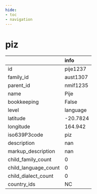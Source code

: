 ```yaml
---
hide:
- toc
- navigation
---
```

# piz
|                      | info     |
|:---------------------|:---------|
| id                   | pije1237 |
| family_id            | aust1307 |
| parent_id            | nmif1235 |
| name                 | Pije     |
| bookkeeping          | False    |
| level                | language |
| latitude             | -20.7824 |
| longitude            | 164.942  |
| iso639P3code         | piz      |
| description          | nan      |
| markup_description   | nan      |
| child_family_count   | 0        |
| child_language_count | 0        |
| child_dialect_count  | 0        |
| country_ids          | NC       |